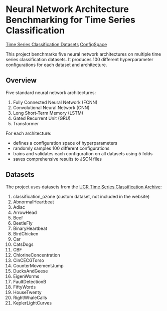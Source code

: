 # Neural Network Architecture Benchmarking for Time Series Classification

[Time Series Classification Datasets](https://www.timeseriesclassification.com/dataset.php)
[ConfigSpace](https://github.com/automl/ConfigSpace/)

This project benchmarks five neural network architectures on multiple time series classification datasets. It produces 100 different hyperparameter configurations for each dataset and architecture.

## Overview

Five standard neural network architectures:
1. Fully Connected Neural Network (FCNN)
2. Convolutional Neural Network (CNN)
3. Long Short-Term Memory (LSTM)
4. Gated Recurrent Unit (GRU)
5. Transformer

For each architecture:
- defines a configuration space of hyperparameters
- randomly samples 100 different configurations
- trains and validates each configuration on all datasets using 5 folds
- saves comprehensive results to JSON files

## Datasets

The project uses datasets from the [UCR Time Series Classification Archive](https://www.timeseriesclassification.com):

1. classification_ozone (custom dataset, not included in the website)
2. AbnormalHeartbeat
3. Adiac
4. ArrowHead
5. Beef
6. BeetleFly
7. BinaryHeartbeat
8. BirdChicken
9. Car
10. CatsDogs
11. CBF
12. ChlorineConcentration
13. CinCECGTorso
14. CounterMovementJump
15. DucksAndGeese
16. EigenWorms
17. FaultDetectionB
18. FiftyWords
19. HouseTwenty
20. RightWhaleCalls
21. KeplerLightCurves
